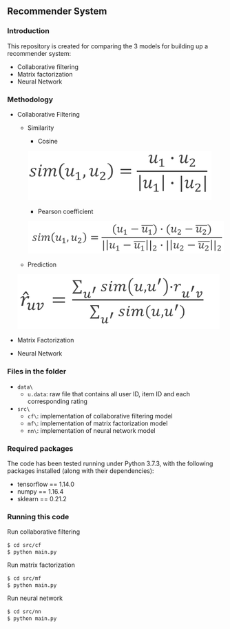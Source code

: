 ## Recommender System

### Introduction
This repository is created for comparing the 3 models for building up a recommender system:
- Collaborative filtering
- Matrix factorization
- Neural Network

### Methodology

- Collaborative Filtering
  - Similarity
    - Cosine
    
    ![github-small](img/cfsimcos.png)
    - Pearson coefficient
    
    ![github-small](img/cfsimpearson.png)
  - Prediction
  
  ![github-small](img/cfpred.png)
- Matrix Factorization
- Neural Network

### Files in the folder

- `data\`
  - `u.data`: raw file that contains all user ID, item ID and each corresponding rating
- `src\`
  - `cf\`: implementation of collaborative filtering model
  - `mf\`: implementation of matrix factorization model
  - `nn\`: implementation of neural network model
  
### Required packages
The code has been tested running under Python 3.7.3, with the following packages installed (along with their dependencies):
- tensorflow == 1.14.0
- numpy == 1.16.4
- sklearn == 0.21.2

### Running this code

Run collaborative filtering
```
$ cd src/cf
$ python main.py
```

Run matrix factorization
```
$ cd src/mf
$ python main.py
```

Run neural network
```
$ cd src/nn
$ python main.py
```
